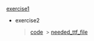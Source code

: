   [exercise1](http://note.youdao.com/noteshare?id=d646ac76110cb7822ec38c5de546f585)

- exercise2
  > [code](http://note.youdao.com/noteshare?id=b6a0a9f72b0bcdd47093e7019ac3eeed)
  > [needed_ttf_file](http://note.youdao.com/noteshare?id=f13512a21e33ae3c4d3d4e533c77bf60)
